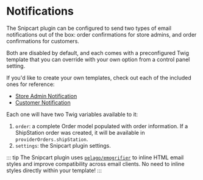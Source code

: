 # Notifications
The Snipcart plugin can be configured to send two types of email notifications out of the box: order confirmations for store admins, and order confirmations for customers.

Both are disabled by default, and each comes with a preconfigured Twig template that you can override with your own option from a control panel setting.

If you'd like to create your own templates, check out each of the included ones for reference:

- [Store Admin Notification](https://github.com/verbb/snipcart/blob/craft-4/src/templates/email/order.html)
- [Customer Notification](https://github.com/verbb/snipcart/blob/craft-4/src/templates/email/customer-order.html)

Each one will have two Twig variables available to it:

1. `order`: a complete Order model populated with order information. If a ShipStation order was created, it will be available in `providerOrders.shipStation`.
2. `settings`: the Snipcart plugin settings.

::: tip
The Snipcart plugin uses [`pelago/emogrifier`](https://packagist.org/packages/pelago/emogrifier) to inline HTML email styles and improve compatibility across email clients. No need to inline styles directly within your template!
:::

